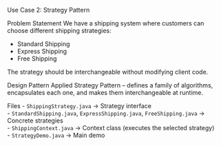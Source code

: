 Use Case 2: Strategy Pattern

Problem Statement
   We have a shipping system where customers can choose different shipping strategies:  
   - Standard Shipping  
   - Express Shipping  
   - Free Shipping  

The strategy should be interchangeable without modifying client code.

Design Pattern Applied
    Strategy Pattern – defines a family of algorithms, encapsulates each one, and makes them interchangeable at runtime.

Files
    - `ShippingStrategy.java` → Strategy interface  
    - `StandardShipping.java`, `ExpressShipping.java`, `FreeShipping.java` → Concrete strategies  
    - `ShippingContext.java` → Context class (executes the selected strategy)  
    - `StrategyDemo.java` → Main demo  
